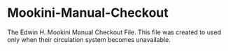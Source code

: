 # Mookini-Manual-Checkout
The Edwin H. Mookini Manual Checkout File. This file was created to used only when their circulation system becomes unavailable. 
